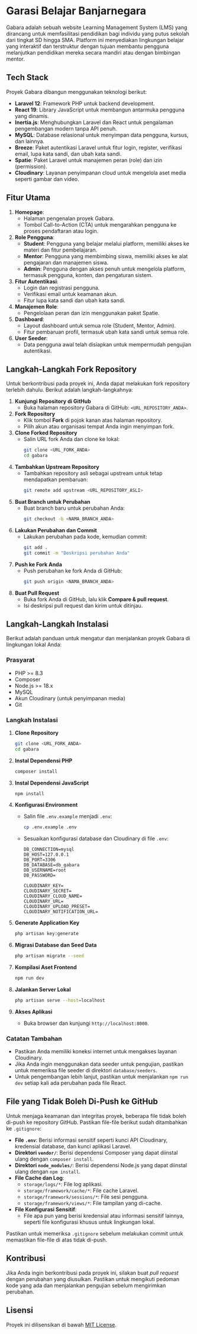 # Garasi Belajar Banjarnegara

Gabara adalah sebuah website Learning Management System (LMS) yang dirancang untuk memfasilitasi pendidikan bagi individu yang putus sekolah dari tingkat SD hingga SMA. Platform ini menyediakan lingkungan belajar yang interaktif dan terstruktur dengan tujuan membantu pengguna melanjutkan pendidikan mereka secara mandiri atau dengan bimbingan mentor.

## Tech Stack

Proyek Gabara dibangun menggunakan teknologi berikut:

-   **Laravel 12**: Framework PHP untuk backend development.
-   **React 19**: Library JavaScript untuk membangun antarmuka pengguna yang dinamis.
-   **Inertia.js**: Menghubungkan Laravel dan React untuk pengalaman pengembangan modern tanpa API penuh.
-   **MySQL**: Database relasional untuk menyimpan data pengguna, kursus, dan lainnya.
-   **Breeze**: Paket autentikasi Laravel untuk fitur login, register, verifikasi email, lupa kata sandi, dan ubah kata sandi.
-   **Spatie**: Paket Laravel untuk manajemen peran (role) dan izin (permission).
-   **Cloudinary**: Layanan penyimpanan cloud untuk mengelola aset media seperti gambar dan video.

## Fitur Utama

1. **Homepage**:
    - Halaman pengenalan proyek Gabara.
    - Tombol Call-to-Action (CTA) untuk mengarahkan pengguna ke proses pendaftaran atau login.
2. **Role Pengguna**:
    - **Student**: Pengguna yang belajar melalui platform, memiliki akses ke materi dan fitur pembelajaran.
    - **Mentor**: Pengguna yang membimbing siswa, memiliki akses ke alat pengajaran dan manajemen siswa.
    - **Admin**: Pengguna dengan akses penuh untuk mengelola platform, termasuk pengguna, konten, dan pengaturan sistem.
3. **Fitur Autentikasi**:
    - Login dan registrasi pengguna.
    - Verifikasi email untuk keamanan akun.
    - Fitur lupa kata sandi dan ubah kata sandi.
4. **Manajemen Role**:
    - Pengelolaan peran dan izin menggunakan paket Spatie.
5. **Dashboard**:
    - Layout dashboard untuk semua role (Student, Mentor, Admin).
    - Fitur pembaruan profil, termasuk ubah kata sandi untuk semua role.
6. **User Seeder**:
    - Data pengguna awal telah disiapkan untuk mempermudah pengujian autentikasi.

## Langkah-Langkah Fork Repository

Untuk berkontribusi pada proyek ini, Anda dapat melakukan fork repository terlebih dahulu. Berikut adalah langkah-langkahnya:

1. **Kunjungi Repository di GitHub**
    - Buka halaman repository Gabara di GitHub: `<URL_REPOSITORY_ANDA>`.
2. **Fork Repository**
    - Klik tombol **Fork** di pojok kanan atas halaman repository.
    - Pilih akun atau organisasi tempat Anda ingin menyimpan fork.
3. **Clone Forked Repository**
    - Salin URL fork Anda dan clone ke lokal:
        ```bash
        git clone <URL_FORK_ANDA>
        cd gabara
        ```
4. **Tambahkan Upstream Repository**
    - Tambahkan repository asli sebagai upstream untuk tetap mendapatkan pembaruan:
        ```bash
        git remote add upstream <URL_REPOSITORY_ASLI>
        ```
5. **Buat Branch untuk Perubahan**
    - Buat branch baru untuk perubahan Anda:
        ```bash
        git checkout -b <NAMA_BRANCH_ANDA>
        ```
6. **Lakukan Perubahan dan Commit**
    - Lakukan perubahan pada kode, kemudian commit:
        ```bash
        git add .
        git commit -m "Deskripsi perubahan Anda"
        ```
7. **Push ke Fork Anda**
    - Push perubahan ke fork Anda di GitHub:
        ```bash
        git push origin <NAMA_BRANCH_ANDA>
        ```
8. **Buat Pull Request**
    - Buka fork Anda di GitHub, lalu klik **Compare & pull request**.
    - Isi deskripsi pull request dan kirim untuk ditinjau.

## Langkah-Langkah Instalasi

Berikut adalah panduan untuk mengatur dan menjalankan proyek Gabara di lingkungan lokal Anda:

### Prasyarat

-   PHP >= 8.3
-   Composer
-   Node.js >= 18.x
-   MySQL
-   Akun Cloudinary (untuk penyimpanan media)
-   Git

### Langkah Instalasi

1.  **Clone Repository**

    ```bash
    git clone <URL_FORK_ANDA>
    cd gabara
    ```

2.  **Instal Dependensi PHP**

    ```bash
    composer install
    ```

3.  **Instal Dependensi JavaScript**

    ```bash
    npm install
    ```

4.  **Konfigurasi Environment**

    -   Salin file `.env.example` menjadi `.env`:
        ```bash
        cp .env.example .env
        ```
    -   Sesuaikan konfigurasi database dan Cloudinary di file `.env`:
        ```env
        DB_CONNECTION=mysql
        DB_HOST=127.0.0.1
        DB_PORT=3306
        DB_DATABASE=db_gabara
        DB_USERNAME=root
        DB_PASSWORD=

        CLOUDINARY_KEY=
        CLOUDINARY_SECRET=
        CLOUDINARY_CLOUD_NAME=
        CLOUDINARY_URL=
        CLOUDINARY_UPLOAD_PRESET=
        CLOUDINARY_NOTIFICATION_URL=

        ```

5.  **Generate Application Key**

    ```bash
    php artisan key:generate
    ```

6.  **Migrasi Database dan Seed Data**

    ```bash
    php artisan migrate --seed
    ```

7.  **Kompilasi Aset Frontend**

    ```bash
    npm run dev
    ```

8.  **Jalankan Server Lokal**

    ```bash
    php artisan serve --host=localhost
    ```

9.  **Akses Aplikasi**
    - Buka browser dan kunjungi `http://localhost:8000`.

### Catatan Tambahan

-   Pastikan Anda memiliki koneksi internet untuk mengakses layanan Cloudinary.
-   Jika Anda ingin menggunakan data seeder untuk pengujian, pastikan untuk memeriksa file seeder di direktori `database/seeders`.
-   Untuk pengembangan lebih lanjut, pastikan untuk menjalankan `npm run dev` setiap kali ada perubahan pada file React.

## File yang Tidak Boleh Di-Push ke GitHub

Untuk menjaga keamanan dan integritas proyek, beberapa file tidak boleh di-push ke repository GitHub. Pastikan file-file berikut sudah ditambahkan ke `.gitignore`:

-   **File `.env`**: Berisi informasi sensitif seperti kunci API Cloudinary, kredensial database, dan kunci aplikasi Laravel.
-   **Direktori `vendor/`**: Berisi dependensi Composer yang dapat diinstal ulang dengan `composer install`.
-   **Direktori `node_modules/`**: Berisi dependensi Node.js yang dapat diinstal ulang dengan `npm install`.
-   **File Cache dan Log**:
    -   `storage/logs/*`: File log aplikasi.
    -   `storage/framework/cache/*`: File cache Laravel.
    -   `storage/framework/sessions/*`: File sesi pengguna.
    -   `storage/framework/views/*`: File tampilan yang di-cache.
-   **File Konfigurasi Sensitif**:
    -   File apa pun yang berisi kredensial atau informasi sensitif lainnya, seperti file konfigurasi khusus untuk lingkungan lokal.

Pastikan untuk memeriksa `.gitignore` sebelum melakukan commit untuk memastikan file-file di atas tidak di-push.

## Kontribusi

Jika Anda ingin berkontribusi pada proyek ini, silakan buat _pull request_ dengan perubahan yang diusulkan. Pastikan untuk mengikuti pedoman kode yang ada dan menjalankan pengujian sebelum mengirimkan perubahan.

## Lisensi

Proyek ini dilisensikan di bawah [MIT License](LICENSE).
